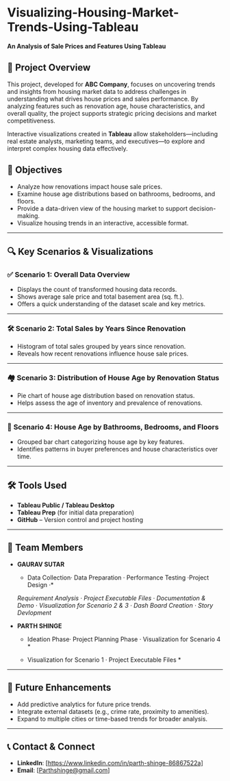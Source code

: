 # Visualizing-Housing-Market-Trends-Using-Tableau

**An Analysis of Sale Prices and Features Using Tableau**

## 📌 Project Overview

This project, developed for **ABC Company**, focuses on uncovering trends and insights from housing market data to address challenges in understanding what drives house prices and sales performance. By analyzing features such as renovation age, house characteristics, and overall quality, the project supports strategic pricing decisions and market competitiveness.

Interactive visualizations created in **Tableau** allow stakeholders—including real estate analysts, marketing teams, and executives—to explore and interpret complex housing data effectively.

## 🎯 Objectives

- Analyze how renovations impact house sale prices.
- Examine house age distributions based on bathrooms, bedrooms, and floors.
- Provide a data-driven view of the housing market to support decision-making.
- Visualize housing trends in an interactive, accessible format.

---

## 🔍 Key Scenarios & Visualizations

### ✅ **Scenario 1: Overall Data Overview**
- Displays the count of transformed housing data records.
- Shows average sale price and total basement area (sq. ft.).
- Offers a quick understanding of the dataset scale and key metrics.

---

### 🛠️ **Scenario 2: Total Sales by Years Since Renovation**
- Histogram of total sales grouped by years since renovation.
- Reveals how recent renovations influence house sale prices.

---

### 🏘️ **Scenario 3: Distribution of House Age by Renovation Status**
- Pie chart of house age distribution based on renovation status.
- Helps assess the age of inventory and prevalence of renovations.

---

### 🛁 **Scenario 4: House Age by Bathrooms, Bedrooms, and Floors**
- Grouped bar chart categorizing house age by key features.
- Identifies patterns in buyer preferences and house characteristics over time.


---

## 🛠 Tools Used

- **Tableau Public / Tableau Desktop**
- **Tableau Prep** (for initial data preparation)
- **GitHub** – Version control and project hosting

---

## 👥 Team Members

- **GAURAV SUTAR**  
  * Data Collection· Data Preparation · Performance Testing ·Project Design ·*

  *Requirement Analysis · Project Executable Files · Documentation & Demo · Visualization for Scenario 2 & 3 · Dash Board Creation · Story Devlopment*

- **PARTH SHINGE**  
  * Ideation Phase· Project Planning Phase · Visualization for Scenario 4 *

  *  Visualization for Scenario 1 · Project Executable Files *



---

## 🚀 Future Enhancements

- Add predictive analytics for future price trends.
- Integrate external datasets (e.g., crime rate, proximity to amenities).
- Expand to multiple cities or time-based trends for broader analysis.

---

## 📞 Contact & Connect

- **LinkedIn**: [https://www.linkedin.com/in/parth-shinge-86867522a]
- **Email**: [Parthshinge@gmail.com]

